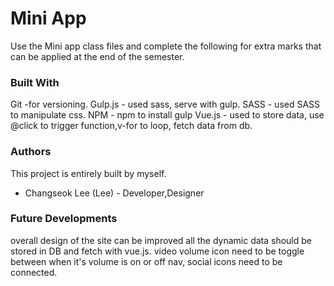 # Mini App
Use the Mini app class files and complete the following for extra marks that can be applied at the end of the semester.

### Built With
Git -for versioning.
Gulp.js - used sass, serve with gulp.
SASS - used SASS to manipulate css.
NPM - npm to install gulp
Vue.js - used to store data, use @click to trigger function,v-for to loop, fetch data from db.

### Authors
This project is entirely built by myself.

* Changseok Lee (Lee) - Developer,Designer

### Future Developments
overall design of the site can be improved
all the dynamic data should be stored in DB and fetch with vue.js.
video volume icon need to be toggle between when it's volume is on or off
nav, social icons need to be connected.

